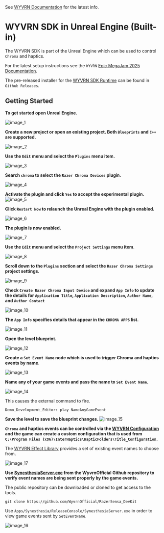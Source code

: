 See [WYVRN Documentation](https://doc.wyvrn.com/) for the latest info.

# WYVRN SDK in Unreal Engine (Built-in)

The WYVRN SDK is part of the Unreal Engine which can be used to control `Chroma` and haptics.

For the latest setup instructions see the `WYVRN` [Epic MegaJam 2025 Documentation](https://doc.wyvrn.com/docs/wyvrn-sdk/epic-megajam-2025/).

The pre-released installer for the [WYVRN SDK Runtime](https://github.com/WyvrnOfficial/UnrealEngine/releases/tag/wyvrn_sdk_runtime) can be found in `Github Releases`.

## Getting Started

**To get started open Unreal Engine.**

![image_1](images/image_1.png)

**Create a new project or open an existing project. Both `Blueprints` and `C++` are supported.**

![image_2](images/image_2.png)

**Use the `Edit` menu and select the `Plugins` menu item.**

![image_3](images/image_3.png)

**Search `chroma` to select the `Razer Chroma Devices` plugin.**

![image_4](images/image_4.png)

**Activate the plugin and click `Yes` to accept the experimental plugin.**
![image_5](images/image_5.png)

**Click `Restart Now` to relaunch the Unreal Engine with the plugin enabled.**

![image_6](images/image_6.png)

**The plugin is now enabled.**

![image_7](images/image_7.png)

**Use the `Edit` menu and select the `Project Settings` menu item.**

![image_8](images/image_8.png)

**Scroll down to the `Plugins` section and select the `Razer Chroma Settings` project settings.**

![image_9](images/image_9.png)

**Check `Create Razer Chroma Input Device` and expand `App Info` to update the details for `Application Title`, `Application Description`, `Author Name`, and `Author Contact`**

![image_10](images/image_10.png)

 **The `App Info` specifies details that appear in the `CHROMA APPS` list.**

 ![image_11](images/image_11.png)

**Open the level blueprint.**

![image_12](images/image_12.png)

**Create a `Set Event Name` node which is used to trigger Chroma and haptics events by name.**

![image_13](images/image_13.png)

**Name any of your game events and pass the name to `Set Event Name`.**

![image_14](images/image_14.png)

This causes the external command to fire.

```shell
Demo_Development_Editor: play NameAnyGameEvent
```

**Save the level to save the blueprint changes.**
![image_15](images/image_15.png)

**`Chroma` and haptics events can be controlled via the [WYVRN Configuration](https://doc.wyvrn.com/docs/wyvrn-sdk/wyvrn-configuration/) and the game can create a custom configuration that is used from `C:\Program Files (x86)\InterHaptics\HapticFolders\Title_Configuration`.**

The [WYVRN Effect Library](https://chroma.razer.com/WyvrnEffectsLibrary/) provides a set of existing event names to choose from.

![image_17](images/image_17.png)

**Use [SynesthesiaServer.exe](https://github.com/WyvrnOfficial/RazerSensa_DevKit/tree/master/Apps/Synesthesia/ReleaseConsole) from the WyvrnOfficial Github repository to verify event names are being sent properly by the game events.**

The public repository can be downloaded or cloned to get access to the tools.

```shell
git clone https://github.com/WyvrnOfficial/RazerSensa_DevKit
```

Use `Apps/Synesthesia/ReleaseConsole/SynesthesiaServer.exe` in order to view game events sent by `SetEventName`.

![image_16](images/image_16.png)

